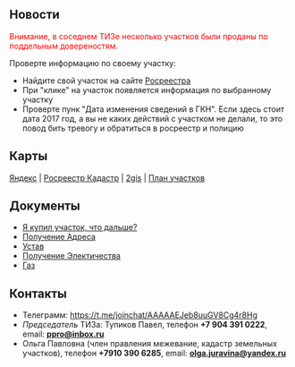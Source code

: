 ## Новости

<span style="color: red"> 
  Внимание, в соседнем ТИЗе несколько участков были проданы по поддельным довереностям. 
  
</span>

Проверте информацию по своему участку:
* Найдите свой участок на сайте [Росреестра](http://pkk5.rosreestr.ru/#x=4906140.097271002&y=7609863.250093263&z=17&text=56%2C257706%2044%2C072381&type=1&app=search&opened=1) 
* При "клике" на участок появляется информация по выбранному участку
* Проверте пунк "Дата изменения сведений в ГКН". Если здесь стоит дата 2017 год, а вы не каких действий с участком не делали, то это повод бить тревогу и обратиться в росреестр и полицию



## Карты

[Яндекс](https://yandex.ru/maps/-/CVg9jM6T) | [Росреестр Кадастр](http://pkk5.rosreestr.ru/#x=4906140.097271002&y=7609863.250093263&z=17&text=56%2C257706%2044%2C072381&type=1&app=search&opened=1) | [2gis](http://go.2gis.com/opdn4) | [План участков](plan.png)


## Документы

* [Я купил участок, что дальше?](iamnew.md)
* [Получение Адреса](newaddress.md)
* [Устав](https://drive.google.com/file/d/0B9rAQwkP4iIpbXFRbmFEM1FSbjQ/view?usp=sharing)
* [Получение Электичества](el.md)
* [Газ](gas.md)

## Контакты

* Телеграмм: https://t.me/joinchat/AAAAAEJeb8uuGV8Cg4r8Hg
* *Председатель* ТИЗа: Тупиков Павел, телефон **+7 904 391 0222**, email: **ppro@inbox.ru**
* Ольга Павловна (член правления межевание, кадастр земельных участков), телефон **+7910 390 6285**, email: **olga.juravina@yandex.ru**

